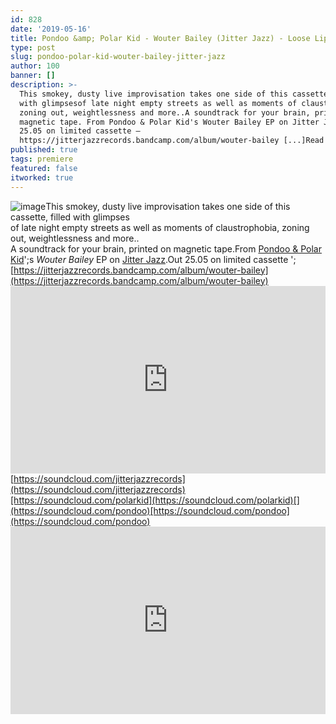 ```yaml
---
id: 828
date: '2019-05-16'
title: Pondoo &amp; Polar Kid - Wouter Bailey (Jitter Jazz) - Loose Lips
type: post
slug: pondoo-polar-kid-wouter-bailey-jitter-jazz
author: 100
banner: []
description: >-
  This smokey, dusty live improvisation takes one side of this cassette, filled
  with glimpsesof late night empty streets as well as moments of claustrophobia,
  zoning out, weightlessness and more..A soundtrack for your brain, printed on
  magnetic tape. From Pondoo & Polar Kid's Wouter Bailey EP on Jitter Jazz. Out
  25.05 on limited cassette –
  https://jitterjazzrecords.bandcamp.com/album/wouter-bailey [...]Read More...
published: true
tags: premiere
featured: false
itworked: true
---
```

![image](../undefined)This smokey, dusty live improvisation takes one side of this cassette, filled with glimpses  
of late night empty streets as well as moments of claustrophobia, zoning out, weightlessness and more..  
A soundtrack for your brain, printed on magnetic tape.From [Pondoo & Polar Kid](https://jitterjazzrecords.bandcamp.com/)';s _Wouter Bailey_ EP on [Jitter Jazz](http://www.jitterjazz.com/).Out 25.05 on limited cassette '; [](https://jitterjazzrecords.bandcamp.com/album/wouter-bailey)[https://jitterjazzrecords.bandcamp.com/album/wouter-bailey](https://jitterjazzrecords.bandcamp.com/album/wouter-bailey)<iframe width='100%' height='300' scrolling='no' frameborder='no' allow='autoplay' src='https://w.soundcloud.com/player/?url=https%3A//api.soundcloud.com/tracks/621684039&color=%23ff5500&auto_play=false&hide_related=false&show_comments=true&show_user=true&show_reposts=false&show_teaser=true'></iframe>[](https://soundcloud.com/jitterjazzrecords)[https://soundcloud.com/jitterjazzrecords](https://soundcloud.com/jitterjazzrecords)[https://soundcloud.com/polarkid](https://soundcloud.com/polarkid)[](https://soundcloud.com/pondoo)[https://soundcloud.com/pondoo](https://soundcloud.com/pondoo)<iframe width='100%' height='300' scrolling='no' frameborder='no' allow='autoplay' src='https://www.youtube.com/embed/nzjARbBCh5E'></iframe>